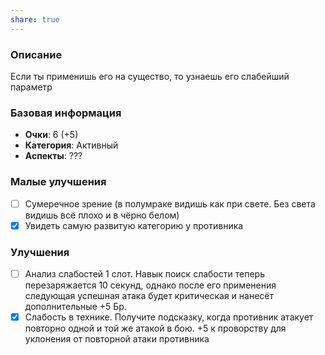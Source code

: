 ```yaml
---
share: true
---
```

### Описание
Если ты применишь его на существо, то узнаешь его слабейший параметр
### Базовая информация
- **Очки**: 6 (+5)
- **Категория**: Активный
- **Аспекты**: ???
### Малые улучшения
- [ ] Сумеречное зрение (в полумраке видишь как при свете. Без света видишь всё плохо и в чёрно белом)
- [x] Увидеть самую развитую категорию у противника
### Улучшения
- [ ] Анализ слабостей 1 слот. Навык поиск слабости теперь перезаряжается 10 секунд, однако после его применения следующая успешная атака будет критическая и нанесёт дополнительные +5 Бр.
- [x] Слабость в технике. Получите подсказку, когда противник атакует повторно одной и той же атакой в бою. +5 к проворству для уклонения от повторной атаки противника